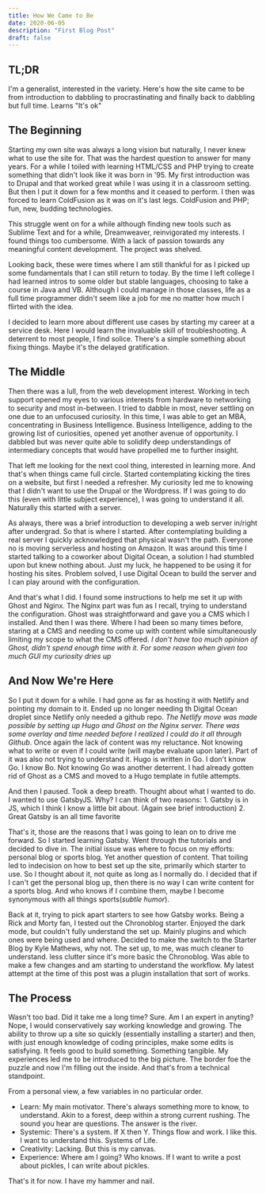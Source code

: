 ```yaml
---
title: How We Came to Be
date: 2020-06-05
description: "First Blog Post"
draft: false
---
```


## TL;DR

I'm a generalist, interested in the variety. Here's how the site came to be from introduction to dabbling to procrastinating and finally back to dabbling but full time. Learns "It's ok"

## The Beginning

Starting my own site was always a long vision but naturally, I never knew what to use the site for. That was the hardest question to answer for many years. For a while I toiled with learning HTML/CSS and PHP trying to create something that didn't look like it was born in '95. My first introduction was to Drupal and that worked great while I was using it in a classroom setting. But then I put it down for a few months and it ceased to perform. I then was forced to learn ColdFusion as it was on it's last legs. ColdFusion and PHP; fun, new, budding technologies.

This struggle went on for a while although finding new tools such as Sublime Text and for a while, Dreamweaver, reinvigorated my interests. I found things too cumbersome. With a lack of passion towards any meaningful content development. The project was shelved.

Looking back, these were times where I am still thankful for as I picked up some fundamentals that I can still return to today. By the time I left college I had learned intros to some older but stable languages, choosing to take a course in Java and VB. Although I could manage in those classes, life as a full time programmer didn't seem like a job for me no matter how much I flirted with the idea.

I decided to learn more about different use cases by starting my career at a service desk. Here I would learn the invaluable skill of troubleshooting. A deterrent to most people, I find solice. There's a simple something about fixing things. Maybe it's the delayed gratification. 

## The Middle

Then there was a lull, from the web development interest. Working in tech support opened my eyes to various interests from hardware to networking to security and most in-between. I tried to dabble in most, never settling on one due to an unfocused curiosity. In this time, I was able to get an MBA, concentrating in Business Intelligence. Business Intelligence, adding to the growing list of curiosities, opened yet another avenue of opportunity. I dabbled but was never quite able to solidify deep understandings of intermediary concepts that would have propelled me to further insight. 

That left me looking for the next cool thing, interested in learning more. And that's when things came full circle. Started contemplating kicking the tires on a website, but first I needed a refresher. My curiosity led me to knowing that I didn't want to use the Drupal or the Wordpress. If I was going to do this (even with little subject experience), I was going to understand it all. Naturally this started with a server.

As always, there was a brief introduction to developing a web server in/right after undergrad. So that is where I started. After contemplating building a real server I quickly acknowledged that physical wasn't the path. Everyone no is moving serverless and hosting on Amazon. It was around this time I started talking to a coworker about Digital Ocean, a solution I had stumbled upon but knew nothing about. Just my luck, he happened to be using it for hosting his sites. Problem solved, I use Digital Ocean to build the server and I can play around with the configuration. 

And that's what I did. I found some instructions to help me set it up with Ghost and Nginx. The Nginx part was fun as I recall, trying to understand the configuration. Ghost was straightforward and gave you a CMS which I installed. And then I was there. Where I had been so many times before, staring at a CMS and needing to come up with content while simultaneously limiting my scope to what the CMS offered. 
*I don't have too much opinion of Ghost, didn't spend enough time with it. For some reason when given too much GUI my curiosity dries up*

## And Now We're Here

So I put it down for a while. I had gone as far as hosting it with Netlify and pointing my domain to it. Ended up no longer needing th Digital Ocean droplet since Netlify only needed a github repo. *The Netlify move was made possible by setting up Hugo and Ghost on the Nginx server. There was some overlay and time needed before I realized I could do it all through Github*. Once again the lack of content was my reluctance. Not knowing what to write or even if I could write (will maybe evaluate upon later). Part of it was also not trying to understand it. Hugo is written in Go. I don't know Go. I know Bo. Not knowing Go was another deterrent. I had already gotten rid of Ghost as a CMS and moved to a Hugo template in futile attempts. 

And then I paused. Took a deep breath. Thought about what I wanted to do. I wanted to use GatsbyJS. Why? I can think of two reasons: 
 	1. Gatsby is in JS, which I think I know a little bit about. (Again see brief introduction)
 	2. Great Gatsby is an all time favorite

That's it, those are the reasons that I was going to lean on to drive me forward. So I started learning Gatsby. Went through the tutorials and decided to dive in. The initial issue was where to focus on my efforts: personal blog or sports blog. Yet another question of content. That toiling led to indecision on how to best set up the site, primarily which starter to use. So I thought about it, not quite as long as I normally do. I decided that if I can't get the personal blog up, then there is no way I can write content for a sports blog. And who knows if I combine them, maybe I become synonymous with all things sports(*subtle humor*).  

Back at it, trying to pick apart starters to see how Gatsby works. Being a Rick and Morty fan, I tested out the Chronoblog starter. Enjoyed the dark mode, but couldn't fully understand the set up. Mainly plugins and which ones were being used and where. Decided to make the switch to the Starter Blog by Kyle Mathews, why not. The set up, to me, was much cleaner to understand. less clutter since it's more basic the Chronoblog. Was able to make a few changes and am starting to understand the workflow. My latest attempt at the time of this post was a plugin installation that sort of works. 

## The Process

Wasn't too bad. Did it take me a long time? Sure. Am I an expert in anyting? Nope, I would conservatively say working knowledge and growing. The ability to throw up a site so quickly (essentially installing a starter) and then, with just enough knowledge of coding principles, make some edits is satisfying. It feels good to build something. Something tangible. My experiences led me to be introduced to the big picture. The border foe the puzzle and now I'm filling out the inside. And that's from a technical standpoint. 

From a personal view, a few variables in no particular order. 

* Learn: My main motivator. There's always something more to know, to understand. Akin to a forest, deep within a strong current rushing. The sound you hear are questions. The answer is the river.  
* Systemic: There's a system. If X then Y. Things flow and work. I like this. I want to understand this. Systems of Life.
* Creativity: Lacking. But this is my canvas.
* Experience: Where am I going? Who knows. If I want to write a post about pickles, I can write about pickles. 

That's it for now. I have my hammer and nail. 

